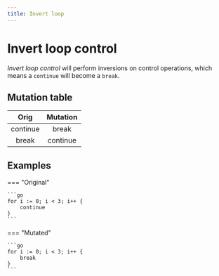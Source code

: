```yaml
---
title: Invert loop
---
```


# Invert loop control

_Invert loop control_ will perform inversions on control operations, which means a `continue` will become a `break`.

## Mutation table

[//]: # (@formatter:off)

|   Orig   | Mutation |
|:--------:|:--------:|
| continue |  break   |
|  break   | continue |

[//]: # (@formatter:on)

## Examples

=== "Original"

    ```go
    for i := 0; i < 3; i++ {
        continue
    }
    ```

=== "Mutated"

    ```go
    for i := 0; i < 3; i++ {
        break
    }
    ```
